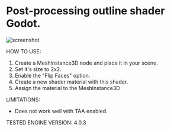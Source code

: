 # Post-processing outline shader Godot.
![screenshot](https://github.com/EMBYRDEV/godot-toon-outline/assets/20043270/5785e727-dd71-468d-be67-87e71835b4e6)

HOW TO USE:

  1. Create a MeshInstance3D node and place it in your scene.
  2. Set it's size to 2x2.
  3. Enable the "Flip Faces" option.
  4. Create a new shader material with this shader.
  5. Assign the material to the MeshInstance3D

LIMITATIONS:

- Does not work well with TAA enabled.

TESTED ENGINE VERSION: 4.0.3
